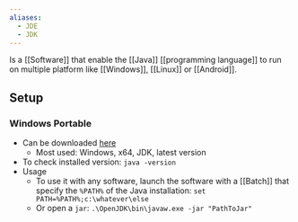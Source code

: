 ```yaml
---
aliases:
  - JDE
  - JDK
---
```

Is a [[Software]] that enable the [[Java]] [[programming language]] to run on multiple platform like [[Windows]], [[Linux]] or [[Android]].
## Setup
### Windows Portable
- Can be downloaded [here](https://adoptium.net/download/)
	- Most used: Windows, x64, JDK, latest version
- To check installed version: `java -version`
- Usage
	- To use it with any software, launch the software with a [[Batch]] that specify the `%PATH%` of the Java installation: `set PATH=%PATH%;c:\whatever\else`
	- Or open a `jar`: `.\OpenJDK\bin\javaw.exe -jar "PathToJar"`
